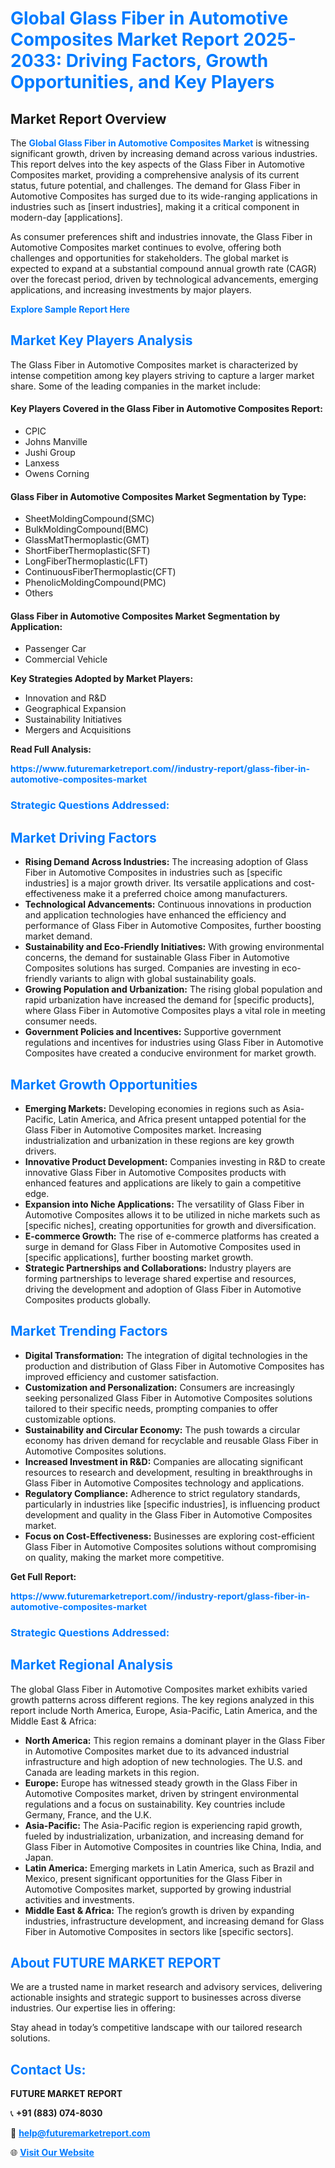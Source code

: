<h1 style="color: #007BFF;">Global Glass Fiber in Automotive Composites Market Report 2025-2033: Driving Factors, Growth Opportunities, and Key Players</h1>

<section id="overview">
<h2>Market Report Overview</h2>
<p>The <a href="https://www.futuremarketreport.com//industry-report/glass-fiber-in-automotive-composites-market" style="color: #007BFF; text-decoration: none;"><strong>Global Glass Fiber in Automotive Composites Market</strong></a> is witnessing significant growth, driven by increasing demand across various industries. This report delves into the key aspects of the Glass Fiber in Automotive Composites market, providing a comprehensive analysis of its current status, future potential, and challenges. The demand for Glass Fiber in Automotive Composites has surged due to its wide-ranging applications in industries such as [insert industries], making it a critical component in modern-day [applications].</p>
<p>As consumer preferences shift and industries innovate, the Glass Fiber in Automotive Composites market continues to evolve, offering both challenges and opportunities for stakeholders. The global market is expected to expand at a substantial compound annual growth rate (CAGR) over the forecast period, driven by technological advancements, emerging applications, and increasing investments by major players.</p>
</section>

<section id="overview">
<p><a href="https://www.futuremarketreport.com//request-sample/reportId=50782" style="color: #007BFF; text-decoration: none;"><strong>Explore Sample Report Here</strong></a></p>
</section>

<section id="key-players">
<h2 style="color: #007BFF;">Market Key Players Analysis</h2>
<p>The Glass Fiber in Automotive Composites market is characterized by intense competition among key players striving to capture a larger market share. Some of the leading companies in the market include:</p>
<h4>Key Players Covered in the Glass Fiber in Automotive Composites Report:</h4>
<ul><li>CPIC</li><li>Johns Manville</li><li>Jushi Group</li><li>Lanxess</li><li>Owens Corning</li></ul>
<h4>Glass Fiber in Automotive Composites Market Segmentation by Type:</h4>
<ul><li>SheetMoldingCompound(SMC)</li><li>BulkMoldingCompound(BMC)</li><li>GlassMatThermoplastic(GMT)</li><li>ShortFiberThermoplastic(SFT)</li><li>LongFiberThermoplastic(LFT)</li><li>ContinuousFiberThermoplastic(CFT)</li><li>PhenolicMoldingCompound(PMC)</li><li>Others</li></ul>

<h4>Glass Fiber in Automotive Composites Market Segmentation by Application:</h4>
<ul><li>Passenger Car</li><li>Commercial Vehicle</li></ul>
<p><strong>Key Strategies Adopted by Market Players:</strong></p>
<ul>
<li>Innovation and R&D</li>
<li>Geographical Expansion</li>
<li>Sustainability Initiatives</li>
<li>Mergers and Acquisitions</li>
</ul>
</section>

<section>
<p><strong>Read Full Analysis: </strong></p><a href="https://www.futuremarketreport.com//industry-report/glass-fiber-in-automotive-composites-market" style="color: #007BFF; text-decoration: none;"><strong>https://www.futuremarketreport.com//industry-report/glass-fiber-in-automotive-composites-market</strong></a>
<h3 style="color: #007BFF;">Strategic Questions Addressed:</h3>
</section>

<section id="driving-factors">
<h2 style="color: #007BFF;">Market Driving Factors</h2>
<ul>
<li><strong>Rising Demand Across Industries:</strong> The increasing adoption of Glass Fiber in Automotive Composites in industries such as [specific industries] is a major growth driver. Its versatile applications and cost-effectiveness make it a preferred choice among manufacturers.</li>
<li><strong>Technological Advancements:</strong> Continuous innovations in production and application technologies have enhanced the efficiency and performance of Glass Fiber in Automotive Composites, further boosting market demand.</li>
<li><strong>Sustainability and Eco-Friendly Initiatives:</strong> With growing environmental concerns, the demand for sustainable Glass Fiber in Automotive Composites solutions has surged. Companies are investing in eco-friendly variants to align with global sustainability goals.</li>
<li><strong>Growing Population and Urbanization:</strong> The rising global population and rapid urbanization have increased the demand for [specific products], where Glass Fiber in Automotive Composites plays a vital role in meeting consumer needs.</li>
<li><strong>Government Policies and Incentives:</strong> Supportive government regulations and incentives for industries using Glass Fiber in Automotive Composites have created a conducive environment for market growth.</li>
</ul>
</section>

<section id="growth-opportunities">
<h2 style="color: #007BFF;">Market Growth Opportunities</h2>
<ul>
<li><strong>Emerging Markets:</strong> Developing economies in regions such as Asia-Pacific, Latin America, and Africa present untapped potential for the Glass Fiber in Automotive Composites market. Increasing industrialization and urbanization in these regions are key growth drivers.</li>
<li><strong>Innovative Product Development:</strong> Companies investing in R&D to create innovative Glass Fiber in Automotive Composites products with enhanced features and applications are likely to gain a competitive edge.</li>
<li><strong>Expansion into Niche Applications:</strong> The versatility of Glass Fiber in Automotive Composites allows it to be utilized in niche markets such as [specific niches], creating opportunities for growth and diversification.</li>
<li><strong>E-commerce Growth:</strong> The rise of e-commerce platforms has created a surge in demand for Glass Fiber in Automotive Composites used in [specific applications], further boosting market growth.</li>
<li><strong>Strategic Partnerships and Collaborations:</strong> Industry players are forming partnerships to leverage shared expertise and resources, driving the development and adoption of Glass Fiber in Automotive Composites products globally.</li>
</ul>
</section>

<section id="trending-factors">
<h2 style="color: #007BFF;">Market Trending Factors</h2>
<ul>
<li><strong>Digital Transformation:</strong> The integration of digital technologies in the production and distribution of Glass Fiber in Automotive Composites has improved efficiency and customer satisfaction.</li>
<li><strong>Customization and Personalization:</strong> Consumers are increasingly seeking personalized Glass Fiber in Automotive Composites solutions tailored to their specific needs, prompting companies to offer customizable options.</li>
<li><strong>Sustainability and Circular Economy:</strong> The push towards a circular economy has driven demand for recyclable and reusable Glass Fiber in Automotive Composites solutions.</li>
<li><strong>Increased Investment in R&D:</strong> Companies are allocating significant resources to research and development, resulting in breakthroughs in Glass Fiber in Automotive Composites technology and applications.</li>
<li><strong>Regulatory Compliance:</strong> Adherence to strict regulatory standards, particularly in industries like [specific industries], is influencing product development and quality in the Glass Fiber in Automotive Composites market.</li>
<li><strong>Focus on Cost-Effectiveness:</strong> Businesses are exploring cost-efficient Glass Fiber in Automotive Composites solutions without compromising on quality, making the market more competitive.</li>
</ul>
</section>

<section>
<p><strong>Get Full Report: </strong></p><a href="https://www.futuremarketreport.com//industry-report/glass-fiber-in-automotive-composites-market" style="color: #007BFF; text-decoration: none;"><strong>https://www.futuremarketreport.com//industry-report/glass-fiber-in-automotive-composites-market</strong></a>
<h3 style="color: #007BFF;">Strategic Questions Addressed:</h3>
</section>


<section id="regional-analysis">
<h2 style="color: #007BFF;">Market Regional Analysis</h2>
<p>The global Glass Fiber in Automotive Composites market exhibits varied growth patterns across different regions. The key regions analyzed in this report include North America, Europe, Asia-Pacific, Latin America, and the Middle East & Africa:</p>
<ul>
<li><strong>North America:</strong> This region remains a dominant player in the Glass Fiber in Automotive Composites market due to its advanced industrial infrastructure and high adoption of new technologies. The U.S. and Canada are leading markets in this region.</li>
<li><strong>Europe:</strong> Europe has witnessed steady growth in the Glass Fiber in Automotive Composites market, driven by stringent environmental regulations and a focus on sustainability. Key countries include Germany, France, and the U.K.</li>
<li><strong>Asia-Pacific:</strong> The Asia-Pacific region is experiencing rapid growth, fueled by industrialization, urbanization, and increasing demand for Glass Fiber in Automotive Composites in countries like China, India, and Japan.</li>
<li><strong>Latin America:</strong> Emerging markets in Latin America, such as Brazil and Mexico, present significant opportunities for the Glass Fiber in Automotive Composites market, supported by growing industrial activities and investments.</li>
<li><strong>Middle East & Africa:</strong> The region’s growth is driven by expanding industries, infrastructure development, and increasing demand for Glass Fiber in Automotive Composites in sectors like [specific sectors].</li>
</ul>
</section>

<footer>
<h2 style="color: #007BFF;">About FUTURE MARKET REPORT</h2>
<p>We are a trusted name in market research and advisory services, delivering actionable insights and strategic support to businesses across diverse industries. Our expertise lies in offering:</p>

<p>Stay ahead in today’s competitive landscape with our tailored research solutions.</p>

<h2 style="color: #007BFF;">Contact Us:</h2>
<p><strong>FUTURE MARKET REPORT</strong></p>
<p>📞 <strong>+91 (883) 074-8030</strong></p>
<p>📧 <strong><a href="mailto:help@futuremarketreport.com" style="color: #007BFF;">help@futuremarketreport.com</a></strong></p>
<p>🌐 <strong><a href="https://www.futuremarketreport.com/" style="color: #007BFF;">Visit Our Website</a></strong></p>
</footer>